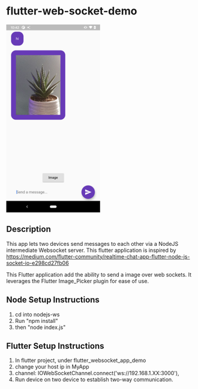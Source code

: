 # flutter-web-socket-demo

<img src="webrtc_flutter.png" height="500px">

## Description

This app lets two devices send messages to each other via a NodeJS intermediate Websocket server. This flutter application is inspired by https://medium.com/flutter-community/realtime-chat-app-flutter-node-js-socket-io-e298cd27fb06

This Flutter application add the ability to send a image over web sockets. It leverages the Flutter Image_Picker plugin for ease of use.

## Node Setup Instructions

1. cd into nodejs-ws
2. Run "npm install"
3. then "node index.js"

## Flutter Setup Instructions
1. In flutter project, under flutter_websocket_app_demo
2. change your host ip in MyApp
3. channel: IOWebSocketChannel.connect('ws://192.168.1.XX:3000'),
4. Run device on two device to establish two-way communication.
